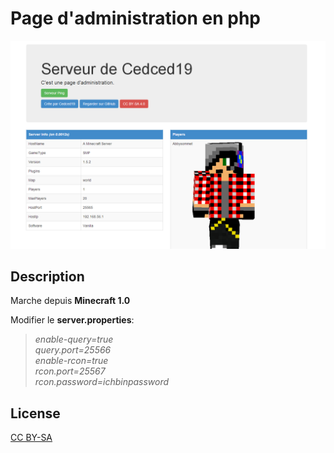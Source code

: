 # Page d'administration en php

![](demo.png)

## Description
Marche depuis **Minecraft 1.0**

Modifier le **server.properties**:

> *enable-query=true*  
> *query.port=25566*  
> *enable-rcon=true*  
> *rcon.port=25567*  
> *rcon.password=ichbinpassword*  

## License
[CC BY-SA](http://creativecommons.org/licenses/by-sa/4.0/)
